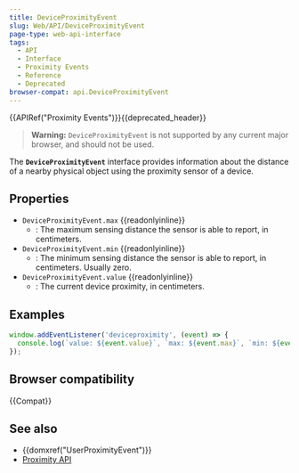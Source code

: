 ```yaml
---
title: DeviceProximityEvent
slug: Web/API/DeviceProximityEvent
page-type: web-api-interface
tags:
  - API
  - Interface
  - Proximity Events
  - Reference
  - Deprecated
browser-compat: api.DeviceProximityEvent
---
```

{{APIRef("Proximity Events")}}{{deprecated_header}}

> **Warning:** `DeviceProximityEvent` is not supported by any current major browser, and should not be used.

The **`DeviceProximityEvent`** interface provides information about the distance of a nearby physical object using the proximity sensor of a device.

## Properties

- `DeviceProximityEvent.max` {{readonlyinline}}
  - : The maximum sensing distance the sensor is able to report, in centimeters.
- `DeviceProximityEvent.min` {{readonlyinline}}
  - : The minimum sensing distance the sensor is able to report, in centimeters. Usually zero.
- `DeviceProximityEvent.value` {{readonlyinline}}
  - : The current device proximity, in centimeters.

## Examples

```js
window.addEventListener('deviceproximity', (event) => {
  console.log(`value: ${event.value}`, `max: ${event.max}`, `min: ${event.min}`);
});
```

## Browser compatibility

{{Compat}}

## See also

- {{domxref("UserProximityEvent")}}
- [Proximity API](/en-US/docs/Web/API/Proximity_Events)
